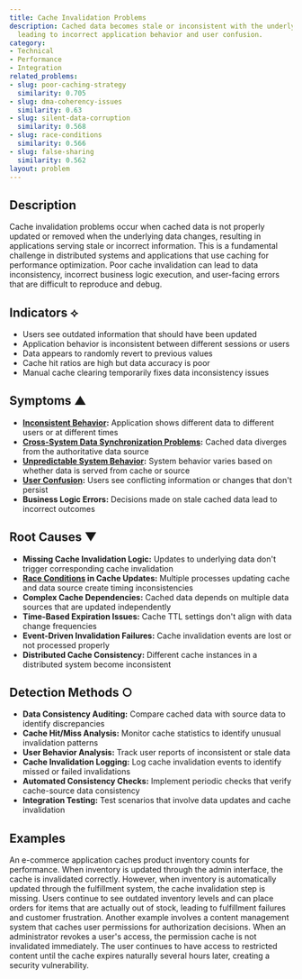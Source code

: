 ```yaml
---
title: Cache Invalidation Problems
description: Cached data becomes stale or inconsistent with the underlying data source,
  leading to incorrect application behavior and user confusion.
category:
- Technical
- Performance
- Integration
related_problems:
- slug: poor-caching-strategy
  similarity: 0.705
- slug: dma-coherency-issues
  similarity: 0.63
- slug: silent-data-corruption
  similarity: 0.568
- slug: race-conditions
  similarity: 0.566
- slug: false-sharing
  similarity: 0.562
layout: problem
---
```


## Description

Cache invalidation problems occur when cached data is not properly updated or removed when the underlying data changes, resulting in applications serving stale or incorrect information. This is a fundamental challenge in distributed systems and applications that use caching for performance optimization. Poor cache invalidation can lead to data inconsistency, incorrect business logic execution, and user-facing errors that are difficult to reproduce and debug.

## Indicators ⟡

- Users see outdated information that should have been updated
- Application behavior is inconsistent between different sessions or users
- Data appears to randomly revert to previous values
- Cache hit ratios are high but data accuracy is poor
- Manual cache clearing temporarily fixes data inconsistency issues

## Symptoms ▲

- **[Inconsistent Behavior](inconsistent-behavior.md):** Application shows different data to different users or at different times
- **[Cross-System Data Synchronization Problems](cross-system-data-synchronization-problems.md):** Cached data diverges from the authoritative data source
- **[Unpredictable System Behavior](unpredictable-system-behavior.md):** System behavior varies based on whether data is served from cache or source
- **[User Confusion](user-confusion.md):** Users see conflicting information or changes that don't persist
- **Business Logic Errors:** Decisions made on stale cached data lead to incorrect outcomes

## Root Causes ▼

- **Missing Cache Invalidation Logic:** Updates to underlying data don't trigger corresponding cache invalidation
- **[Race Conditions](race-conditions.md) in Cache Updates:** Multiple processes updating cache and data source create timing inconsistencies
- **Complex Cache Dependencies:** Cached data depends on multiple data sources that are updated independently
- **Time-Based Expiration Issues:** Cache TTL settings don't align with data change frequencies
- **Event-Driven Invalidation Failures:** Cache invalidation events are lost or not processed properly
- **Distributed Cache Consistency:** Different cache instances in a distributed system become inconsistent

## Detection Methods ○

- **Data Consistency Auditing:** Compare cached data with source data to identify discrepancies
- **Cache Hit/Miss Analysis:** Monitor cache statistics to identify unusual invalidation patterns
- **User Behavior Analysis:** Track user reports of inconsistent or stale data
- **Cache Invalidation Logging:** Log cache invalidation events to identify missed or failed invalidations
- **Automated Consistency Checks:** Implement periodic checks that verify cache-source data consistency
- **Integration Testing:** Test scenarios that involve data updates and cache invalidation

## Examples

An e-commerce application caches product inventory counts for performance. When inventory is updated through the admin interface, the cache is invalidated correctly. However, when inventory is automatically updated through the fulfillment system, the cache invalidation step is missing. Users continue to see outdated inventory levels and can place orders for items that are actually out of stock, leading to fulfillment failures and customer frustration. Another example involves a content management system that caches user permissions for authorization decisions. When an administrator revokes a user's access, the permission cache is not invalidated immediately. The user continues to have access to restricted content until the cache expires naturally several hours later, creating a security vulnerability.